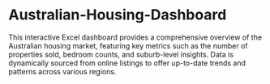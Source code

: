 # Australian-Housing-Dashboard
This interactive Excel dashboard provides a comprehensive overview of the Australian housing market, featuring key metrics such as the number of properties sold, bedroom counts, and suburb-level insights. Data is dynamically sourced from online listings to offer up-to-date trends and patterns across various regions.

